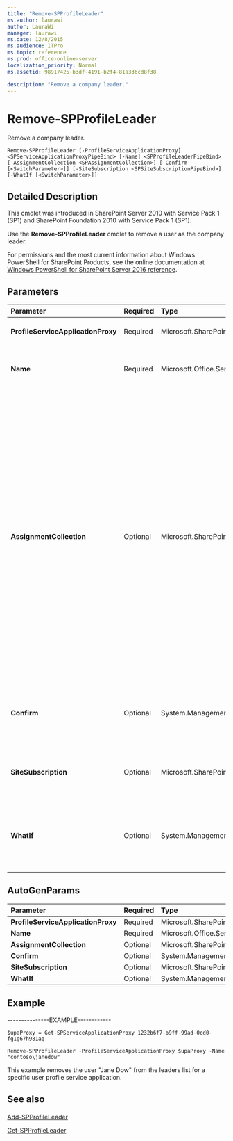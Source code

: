 ```yaml
---
title: "Remove-SPProfileLeader"
ms.author: laurawi
author: LauraWi
manager: laurawi
ms.date: 12/8/2015
ms.audience: ITPro
ms.topic: reference
ms.prod: office-online-server
localization_priority: Normal
ms.assetid: 98917425-b3df-4191-b2f4-81a336cd8f38

description: "Remove a company leader."
---
```


# Remove-SPProfileLeader

Remove a company leader.
  
```
Remove-SPProfileLeader [-ProfileServiceApplicationProxy] <SPServiceApplicationProxyPipeBind> [-Name] <SPProfileLeaderPipeBind> [-AssignmentCollection <SPAssignmentCollection>] [-Confirm [<SwitchParameter>]] [-SiteSubscription <SPSiteSubscriptionPipeBind>] [-WhatIf [<SwitchParameter>]]
```

## Detailed Description

This cmdlet was introduced in SharePoint Server 2010 with Service Pack 1 (SP1) and SharePoint Foundation 2010 with Service Pack 1 (SP1).
  
Use the **Remove-SPProfileLeader** cmdlet to remove a user as the company leader. 
  
For permissions and the most current information about Windows PowerShell for SharePoint Products, see the online documentation at [Windows PowerShell for SharePoint Server 2016 reference](https://go.microsoft.com/fwlink/p/?LinkId=671715).
  
## Parameters

|**Parameter**|**Required**|**Type**|**Description**|
|:-----|:-----|:-----|:-----|
|**ProfileServiceApplicationProxy** <br/> |Required  <br/> |Microsoft.SharePoint.PowerShell.SPServiceApplicationProxyPipeBind  <br/> |Specifies the name of the User Profile Service Application Proxy to use.  <br/> |
|**Name** <br/> |Required  <br/> |Microsoft.Office.Server.UserProfiles.PowerShell.SPProfileLeaderPipeBind  <br/> |Specifies the account name to be removed as a leader for the new User Profile Service application. For example, Contoso\Joe.  <br/> |
|**AssignmentCollection** <br/> |Optional  <br/> |Microsoft.SharePoint.PowerShell.SPAssignmentCollection  <br/> |Manages objects for the purpose of proper disposal. Use of objects, such as **SPWeb** or **SPSite**, can use large amounts of memory and use of these objects in Windows PowerShell scripts requires proper memory management. Using the **SPAssignment** object, you can assign objects to a variable and dispose of the objects after they are needed to free up memory. When **SPWeb**, **SPSite**, or **SPSiteAdministration** objects are used, the objects are automatically disposed of if an assignment collection or the **Global** parameter is not used.  <br/> > [!NOTE]> When the **Global** parameter is used, all objects are contained in the global store. If objects are not immediately used, or disposed of by using the **Stop-SPAssignment** command, an out-of-memory scenario can occur.           |
|**Confirm** <br/> |Optional  <br/> |System.Management.Automation.SwitchParameter  <br/> |Prompts you for confirmation before executing the command. For more information, type the following command: **get-help about_commonparameters** <br/> |
|**SiteSubscription** <br/> |Optional  <br/> |Microsoft.SharePoint.PowerShell.SPSiteSubscriptionPipeBind  <br/> |Specifies the account under which this service should run. This parameter is mandatory in a hosted-environment and optional in a non-hosted environment.  <br/> |
|**WhatIf** <br/> |Optional  <br/> |System.Management.Automation.SwitchParameter  <br/> |Displays a message that describes the effect of the command instead of executing the command. For more information, type the following command: **get-help about_commonparameters** <br/> |
   
## AutoGenParams

|**Parameter**|**Required**|**Type**|**Description**|
|:-----|:-----|:-----|:-----|
|**ProfileServiceApplicationProxy** <br/> |Required  <br/> |Microsoft.SharePoint.PowerShell.SPServiceApplicationProxyPipeBind  <br/> ||
|**Name** <br/> |Required  <br/> |Microsoft.Office.Server.UserProfiles.PowerShell.SPProfileLeaderPipeBind  <br/> ||
|**AssignmentCollection** <br/> |Optional  <br/> |Microsoft.SharePoint.PowerShell.SPAssignmentCollection  <br/> ||
|**Confirm** <br/> |Optional  <br/> |System.Management.Automation.SwitchParameter  <br/> ||
|**SiteSubscription** <br/> |Optional  <br/> |Microsoft.SharePoint.PowerShell.SPSiteSubscriptionPipeBind  <br/> ||
|**WhatIf** <br/> |Optional  <br/> |System.Management.Automation.SwitchParameter  <br/> ||
   
## Example

---------------EXAMPLE------------ 
  
```
$upaProxy = Get-SPServiceApplicationProxy 1232b6f7-b9ff-99ad-0cd0-fg1g67h981aq
```

```
Remove-SPProfileLeader -ProfileServiceApplicationProxy $upaProxy -Name "contoso\janedow"
```

This example removes the user "Jane Dow" from the leaders list for a specific user profile service application.
  
## See also

#### 

[Add-SPProfileLeader](add-spprofileleader.md)
  
[Get-SPProfileLeader](get-spprofileleader.md)


